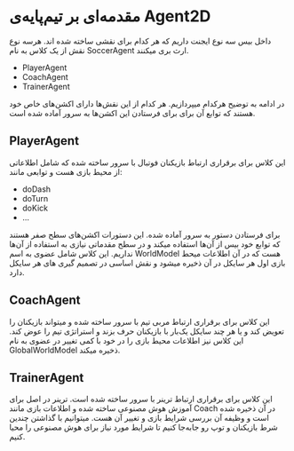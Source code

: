 # مقدمه‌ای بر تیم‌پایه‌ی Agent2D

داخل بیس سه نوع ایجنت داریم که هر کدام برای نقشی ساخته شده اند. هرسه نوع نقش از یک کلاس به نام SoccerAgent ارث بری میکنند.

 - PlayerAgent
 - CoachAgent
 - TrainerAgent

در ادامه به توضیح هرکدام میپردازیم.
هر کدام از این نقش‌ها دارای اکشن‌های خاص خود هستند که توابع آن برای برای فرستادن این اکشن‌ها به سرور آماده شده است.

## PlayerAgent

این کلاس برای برقراری ارتباط بازیکنان فوتبال با سرور ساخته شده که شامل اطلاعاتی از محیط بازی هست و توابعی مانند: 

 - doDash
 - doTurn
 - doKick
 - ...

برای فرستادن دستور به سرور آماده شده. این دستورات اکشن‌های سطح صفر هستند که توابع خود بیس از آن‌ها استفاده میکند و در سطح مقدماتی نیازی به استفاده از آن‌ها نداریم.
این کلاس شامل عضوی به اسم WorldModel هست که در آن اطلاعات میحط بازی اول هر سایکل در آن ذخیره میشود و نقش اساسی در تصمیم گیری های هر سایکل دارد.

## CoachAgent

این کلاس برای برقراری ارتباط مربی تیم با سرور ساخته شده و میتواند بازیکنان را تعویض کند و یا هر چند سایکل یک‌بار با بازیکنان حرف بزند و استراتژی تیم را عوض کند.
این کلاس نیز اطلاعات محیط بازی را در خود با کمی تغییر در عضوی به نام GlobalWorldModel ذخیره میکند.

## TrainerAgent

این کلاس برای برقراری ارتباط ترینر با سرور ساخته شده است. ترینر در اصل برای آموزش هوش مصنوعی ساخته شده و اطلاعات بازی مانند Coach در آن ذخیره شده است و وظیفه آن بررسی شرایط بازی و تغییر آن هست.
میتوانیم با گذاشتن چندین شرط بازیکنان و توپ رو جابه‌جا کنیم تا شرایط مورد نیاز برای هوش مصنوعی را محیا کنیم.

